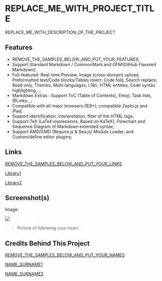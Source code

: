 # REPLACE_ME_WITH_PROJECT_TITLE
REPLACE_ME_WITH_DESCRIPTION_OF_THE_PROJECT

## Features
- REMOVE_THE_SAMPLES_BELOW_AND_PUT_YOUR_FEATURES;
- Support Standard Markdown / CommonMark and GFM(GitHub Flavored Markdown);
- Full-featured: Real-time Preview, Image (cross-domain) upload, Preformatted text/Code blocks/Tables insert, Code fold, Search replace, Read only, Themes, Multi-languages, L18n, HTML entities, Code syntax highlighting...;
- Markdown Extras : Support ToC (Table of Contents), Emoji, Task lists, @Links...;
- Compatible with all major browsers (IE8+), compatible Zepto.js and iPad;
- Support identification, interpretation, fliter of the HTML tags;
- Support TeX (LaTeX expressions, Based on KaTeX), Flowchart and Sequence Diagram of Markdown extended syntax;
- Support AMD/CMD (Require.js & Sea.js) Module Loader, and Custom/define editor plugins;

## Links

[REMOVE_THE_SAMPLES_BELOW_AND_PUT_YOUR_LINKS](http://github/lib)

[Library1](http://github/lib1)

[Library2](http://github/lib2)

## Screenshot(s)

Image:

![](https://pandao.github.io/editor.md/examples/images/4.jpg)

> Picture of following your heart.

## Credits Behind This Project

[REMOVE_THE_SAMPLES_BELOW_AND_PUT_YOUR_NAMES](http://facebook.com/name)

[NAME_SURNAME1](http://facebook.com/name1)

[NAME_SURNAME2](http://facebook.com/name2)